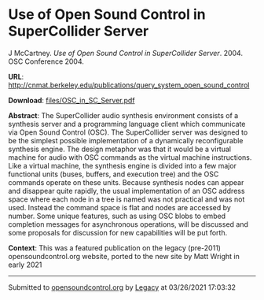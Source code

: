 # Use of Open Sound Control in SuperCollider Server

J McCartney. *Use of Open Sound Control in SuperCollider Server*. 2004.  OSC Conference 2004. 

**URL**: <http://cnmat.berkeley.edu/publications/query_system_open_sound_control>

**Download**: [files/OSC_in_SC_Server.pdf](../files/OSC_in_SC_Server.pdf)

**Abstract**: The SuperCollider audio synthesis environment consists of a synthesis server and a programming language client which communicate via Open Sound Control (OSC). The SuperCollider server was designed to be the simplest possible implementation of a dynamically reconfigurable synthesis engine. The design metaphor was that it would be a virtual machine for audio with OSC commands as the virtual machine instructions. Like a virtual machine, the synthesis engine is divided into a few major functional units (buses, buffers, and execution tree) and the OSC commands operate on these units. Because synthesis nodes can appear and disappear quite rapidly, the usual implementation of an OSC address space where each node in a tree is named was not practical and was not used. Instead the command space is flat and nodes are accessed by number. Some unique features, such as using OSC blobs to embed completion messages for asynchronous operations, will be discussed and some proposals for discussion for new capabilities will be put forth.

**Context**: This was a featured publication on the legacy (pre-2011) opensoundcontrol.org website, ported to the new site by Matt Wright in early 2021

---
Submitted to [opensoundcontrol.org](https://opensoundcontrol.org) by [Legacy](https://web.archive.org) at 03/26/2021 17:03:32
